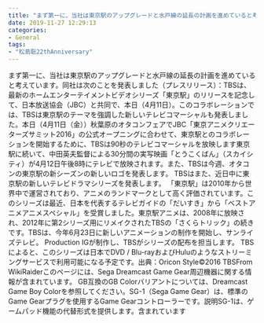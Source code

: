 ```yaml
---
title: "まず第一に、当社は東京駅のアップグレードと水戸線の延長の計画を進めていると考えています。"
date: 2019-11-27 12:29:13
categories:
- General
tags:
- "松島聡22thAnniversary"
---
```


まず第一に、当社は東京駅のアップグレードと水戸線の延長の計画を進めていると考えています。同社は次のことを発表しました（プレスリリース）：TBSは、最新のホームエンターテイメントビデオシリーズ「東京駅」のリリースを記念して、日本放送協会（JBC）と共同で、本日（4月11日）。このコラボレーションでは、TBSは東京駅のテーマを強調した新しいテレビコマーシャルも発表しました。本日（4月11日（金））秋葉原のオタコンフェアでJBC「東京アニメクリエーターズサミット2016」の公式オープニングに合わせて、東京駅とのコラボレーションを開始するために、TBSは90秒のテレビコマーシャルを放映します東京駅に続いて、中田英夫監督による30分間の実写映画「とうこくばん」（スカイシティ）が4月12日午後8時にテレビで放映されます。また、TBSは今週、オタコンの東京駅の新シーズンの新しいロゴを発表します。 TBSはまた、近日中に東京駅の新しいテレビドラマシリーズを発表します。 「東京駅」は2010年から世界中で運営されており、アニメのランドマークとして高く評価されています。このシリーズは最近、日本を代表するテレビガイドの「だいすき」から「ベストアニメアニメスペシャル」を受賞しました。東京駅アニメは、2008年に放映され、2012年に第2シリーズ用にリメイクされたTBSの「さくらトリック」の続きです。TBSは、今年6月23日に新しいアニメーションの制作を開始し、サンライズテレビ。 Production IGが制作し、TBSがシリーズの配布を担当します。 TBSによると、このシリーズは日本でDVD / Blu-rayおよびHuluのようなストリーミングサービスで利用可能になる予定です。出典：Oricon Style©2016 TBSFrom WikiRaiderこのページには、Sega Dreamcast Game Gear周辺機器に関する情報が含まれています。 GB互換のGB Colorバリアントについては、Dreamcast Game Boy Colorを参照してください。SG-1（Sega Game Gear）は、標準のGame Gearプラグを使用するGame Gearコントローラーです。説明SG-1は、ゲームパッド機能の代替形式を提供します。含まれています

